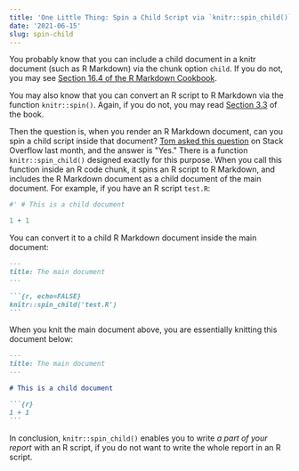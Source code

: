 ```yaml
---
title: 'One Little Thing: Spin a Child Script via `knitr::spin_child()`'
date: '2021-06-15'
slug: spin-child
---
```


You probably know that you can include a child document in a knitr document
(such as R Markdown) via the chunk option `child`. If you do not, you may see
[Section 16.4 of the R Markdown
Cookbook](https://bookdown.org/yihui/rmarkdown-cookbook/child-document.html).

You may also know that you can convert an R script to R Markdown via the
function `knitr::spin()`. Again, if you do not, you may read [Section
3.3](https://bookdown.org/yihui/rmarkdown-cookbook/spin.html) of the book.

Then the question is, when you render an R Markdown document, can you spin a
child script inside that document? [Tom asked this
question](https://stackoverflow.com/q/67571162/559676) on Stack Overflow last
month, and the answer is "Yes." There is a function `knitr::spin_child()`
designed exactly for this purpose. When you call this function inside an R code
chunk, it spins an R script to R Markdown, and includes the R Markdown document
as a child document of the main document. For example, if you have an R script
`test.R`:

``` r
#' # This is a child document

1 + 1
```

You can convert it to a child R Markdown document inside the main document:

```` md
---
title: The main document
---

```{r, echo=FALSE}
knitr::spin_child('test.R')
```
````

When you knit the main document above, you are essentially knitting this
document below:

```` md
---
title: The main document
---

# This is a child document

```{r}
1 + 1
```
````

In conclusion, `knitr::spin_child()` enables you to write *a part of your
report* with an R script, if you do not want to write the whole report in an R
script.

